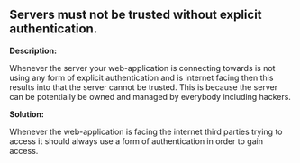 
Servers must not be trusted without explicit authentication.
-------

**Description:**

Whenever the server your web-application is connecting towards is not using any form of 
explicit authentication and is internet facing then this results into that the server 
cannot be trusted. This is because the server can be potentially be owned and managed by
everybody including hackers.


**Solution:**

Whenever the web-application is facing the internet third parties trying to 
access it should always use a form of authentication in order to gain access.

